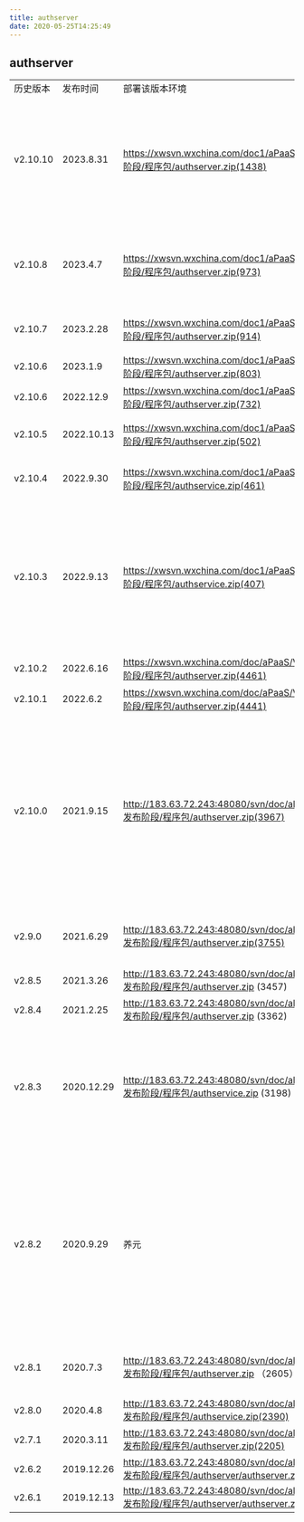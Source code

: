 ```yaml
---
title: authserver
date: 2020-05-25T14:25:49
---
```


## authserver

||||||
|---|---|---|---|---|
|历史版本|发布时间|部署该版本环境|下载路径|服务说明|
|v2.10.10|2023.8.31|https://xwsvn.wxchina.com/doc1/aPaaS/V5.1/5.发布阶段/程序包/authserver.zip(1438)|新功能新增版本上传服务版本查询“功能完善，自动抓取生成对应已部署的服务版本清单，并上传@4482新增1003消息类型新增版本配置文件新增changeclienttype接口，用于切换token中的客户端类型#4648版本配置文件修复缺陷五丰安全问题，升级部分依赖包版本#5172修复部分没有userinfoid的记录无法查出的bug@37902修复复制导航节点无法删除的问题#4220增加平台状态的过滤#4223五丰安全问题，升级部分依赖包版本#9247修复多select语句问题|
|v2.10.8|2023.4.7|https://xwsvn.wxchina.com/doc1/aPaaS/V5.0/5.发布阶段/程序包/authserver.zip(973)|新功能SFA管理员账号管理处增加职位筛选条件@4139openlogin 增加username的获取@4093修复缺陷兼容旧版ide保存业务confjson时tenantdbname为空的时导致的数据源引用不一致导致的事务问题修复已知bug@4139加入有效状态判断@4139修复重复帐号问题，去掉返回positionname@4139|
|v2.10.7|2023.2.28|https://xwsvn.wxchina.com/doc1/aPaaS/V5.0/5.发布阶段/程序包/authserver.zip(914)|新功能适配nacos开启认证#3366不返回全部元数据#这个标签修复缺陷消息撤回功能，修复已知bug@3306消息撤回功能@3306|
|v2.10.6|2023.1.9|https://xwsvn.wxchina.com/doc1/aPaaS/V4.2/5.发布阶段/程序包/authserver.zip(803)|新功能调度报警、调度报表兼容3001 3002 3003支持sts华为云-天翼云对象存储适配|
|v2.10.6|2022.12.9|https://xwsvn.wxchina.com/doc1/aPaaS/V4.1/5.发布阶段/程序包/authserver.zip(732)|新功能支持sts华为云-天翼云对象存储适配|
|v2.10.5|2022.10.13|https://xwsvn.wxchina.com/doc1/aPaaS/V4.1/5.发布阶段/程序包/authserver.zip(502)|新功能帐号服务兼容调用apaasadmin获取环境编码的代码处理@3107兼容短信验证码红点问题修复缺陷设备绑定读写库问题@17946|
|v2.10.4|2022.9.30|https://xwsvn.wxchina.com/doc1/aPaaS/V4.1/5.发布阶段/程序包/authservice.zip(461)|新功能兼容鸿蒙系统隐私限制@3012修复缺陷将包下载url的nacos配置项改成在server里用ide服务加相对路径构成@2572|
|v2.10.3|2022.9.13|https://xwsvn.wxchina.com/doc1/aPaaS/V4.1/5.发布阶段/程序包/authservice.zip(407)|新功能第三方依赖包管理 需求修改 修复已知bug@2572第三方依赖包管理@2572第三方依赖包管理 需求修改@2572minio sts 支持多数据库支持@2042支持第二种获取小程序二维码的接口)无限次数)，兼容原来第一种接口，做了接口分离@17474修复缺陷事务问题排查5981getRoleInfo和getGrantFuntions接口改成写库@12493修复红点消息负数问题，小于0直接等于0修复标记已读消息时将"1001","1002","4001"类型以外的消息也标记为已读，最后统计标记总数时超出预期数值，导致可能出现负数的问题去掉多数据库支持登录:帐号输入密码错误提示语中，存在错别字。#19402|
|v2.10.2|2022.6.16|https://xwsvn.wxchina.com/doc/aPaaS/V4.0/5.发布阶段/程序包/authserver.zip(4461)|新功能适配华为云OBS对象存储@2318|
|v2.10.1|2022.6.2|https://xwsvn.wxchina.com/doc/aPaaS/V4.0/5.发布阶段/程序包/authserver.zip(4441)|修复缺陷升级fastjson版本到1.2.83#5172|
|v2.10.0|2021.9.15|http://183.63.72.243:48080/svn/doc/aPaaS/V3.3/5.发布阶段/程序包/authserver.zip(3967)|新功能配置项改造:新增服务集群下的节点差异配置@831增加opencache新增了OpenAuth若干接口，新增OpenEncoder类，OpenLoginController新增runadapter接口增加了发送接口对红点计数消息的类型过滤特性)类型暂时在代码里写死)@1078增加了pageMessages接口参数，前端可以控制是否更新红点信息了；修复了没有传日期范围参数时默认为90天写死的bug@1078增加消息中心关键字搜索支持@1078完成web审批通知/公告通知的消息提醒的一些接口参数调整@1078完成web审批通知/公告通知的消息提醒@1078OPENENCODER新增toJsonString方法新增了OpenAuth的unbind接口修复缺陷修复getAccountByTel和createAccount的多租户问题openlogin时返回的token内容加上username1；修复unbind的sql语句|
|v2.9.0|2021.6.29|http://183.63.72.243:48080/svn/doc/aPaaS/V3.2/5.发布阶段/程序包/authserver.zip(3755)|新功能密码策略、认证安全等配置项迁移到租户级应用配置，允许IDE修改。@835新增获取应用级配置项的接口tenantsettings@834修复缺陷修复微信小程序API调整后的适配问题#575|
|v2.8.5|2021.3.26|http://183.63.72.243:48080/svn/doc/aPaaS/V3.1/5.发布阶段/程序包/authserver.zip (3457)|新功能增加updateopname createopname处理轻表单授权增加租户lisence控制#531|
|v2.8.4|2021.2.25|http://183.63.72.243:48080/svn/doc/aPaaS/V3.1/5.发布阶段/程序包/authserver.zip (3362)|\*【fix】 #575 修复小程序接口调整后的不兼容问题。|
|v2.8.3|2020.12.29|http://183.63.72.243:48080/svn/doc/aPaaS/V3.1/5.发布阶段/程序包/authservice.zip (3198)|\* 【new】 异常日志的补充，以及参数校验的日志补充\* 【change】 调整密码锁定提示信息，以及锁定策略（任何一次成功都会重置计数器）\* 【change】 调整密码错误锁帐号策略，改为错误次数和锁定时间可配。\* 【fix】 修复bug——当openconfjson为空的时候和adaptertype不为1的时候openconfjson不包含appcode的错误情况判断\* 【change】 调整异常处理信息，区分用户类异常和数据库异常，避免异常被吞等日志问题。\* 【new】 新增登录密码加密|
|v2.8.2|2020.9.29|养元|http://183.63.72.243:48080/svn/doc/aPaaS/V3.0/5.发布阶段/程序包/authserver.zip (2930)|\* 【new】 新增密码过期提醒功能\* 【new】 新增授权集成js引擎相关api\* 【fixed】 升级springboot和sping-framework版本，修复安全漏洞|
|v2.8.1|2020.7.3|http://183.63.72.243:48080/svn/doc/aPaaS/V2.9/5.发布阶段/程序包/authserver.zip （2605）|\* 【new】 新增张家口的sts的endpoint\* 【new】 新增获取第三方会话接口\* 【fixed】 解决unbind(退出登录)后，查询到的手机端最后登录版本为上一次未退出的的手机端版本。|
|v2.8.0|2020.4.8|http://183.63.72.243:48080/svn/doc/aPaaS/V2.8/5.发布阶段/程序包/authservice.zip(2390)|\* 【new】 新增js引擎和第三方登录集成相关接口|
|v2.7.1|2020.3.11|http://183.63.72.243:48080/svn/doc/aPaaS/v2.7/5.发布阶段/程序包/authserver.zip(2205)|\* 【new】适配awss3\* 【change】优化接口：验证码重置密码、发送验证码\* 【new】增加LogsApsect|
|v2.6.2|2019.12.26|http://183.63.72.243:48080/svn/doc/aPaaS/V2.6/5.发布阶段/程序包/authserver/authserver.zip(2164)||
|v2.6.1|2019.12.13|http://183.63.72.243:48080/svn/doc/aPaaS/V2.6/5.发布阶段/程序包/authserver/authserver.zip(2147)||